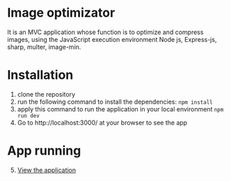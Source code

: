 # Image optimizator
It is an MVC application whose function is to optimize and compress images, using the JavaScript execution environment Node js, Express-js, sharp, multer, image-min.

# Installation
1. clone the repository
2. run the following command to install the dependencies: `npm install`
3. apply this command to run the application in your local environment `npm run dev`
4. Go to http://localhost:3000/ at your browser to see the app

# App running
5. [View the application](https://images-optimizator-1.onrender.com)
